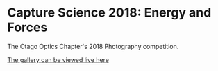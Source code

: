 # Capture Science 2018: Energy and Forces

The Otago Optics Chapter's 2018 Photography competition.

[The gallery can be viewed live here](https://OpticsOtago.github.io/CaptSci2018)
